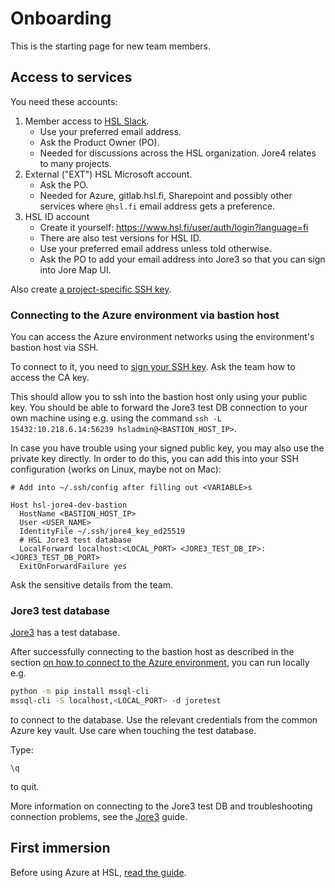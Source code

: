 # Onboarding

This is the starting page for new team members.

## Access to services

You need these accounts:

1. Member access to [HSL Slack](https://hsldevcom.slack.com).
   - Use your preferred email address.
   - Ask the Product Owner (PO).
   - Needed for discussions across the HSL organization. Jore4 relates to many projects.
1. External ("EXT") HSL Microsoft account.
   - Ask the PO.
   - Needed for Azure, gitlab.hsl.fi, Sharepoint and possibly other services where `@hsl.fi` email address gets a preference.
1. HSL ID account
   - Create it yourself: <https://www.hsl.fi/user/auth/login?language=fi>
   - There are also test versions for HSL ID.
   - Use your preferred email address unless told otherwise.
   - Ask the PO to add your email address into Jore3 so that you can sign into Jore Map UI.

Also create [a project-specific SSH key](https://gitlab.hsl.fi/developer-resources/azure-ansible#creating-user-key-each-user-should-have-their-own).

### Connecting to the Azure environment via bastion host

You can access the Azure environment networks using the environment's bastion host via SSH.

To connect to it, you need to [sign your SSH key](https://gitlab.hsl.fi/developer-resources/azure-ansible#signing-users-public-key-with-private-ca-key).
Ask the team how to access the CA key.

This should allow you to ssh into the bastion host only using your public key. You should be able to forward the Jore3 test DB connection to your own machine using e.g. using the command `ssh -L 15432:10.218.6.14:56239 hsladmin@<BASTION_HOST_IP>`.

In case you have trouble using your signed public key, you may also use the private key directly. In order to do this, you can add this into your SSH configuration (works on Linux, maybe not on Mac):

```ssh-config
# Add into ~/.ssh/config after filling out <VARIABLE>s

Host hsl-jore4-dev-bastion
  HostName <BASTION_HOST_IP>
  User <USER_NAME>
  IdentityFile ~/.ssh/jore4_key_ed25519
  # HSL Jore3 test database
  LocalForward localhost:<LOCAL_PORT> <JORE3_TEST_DB_IP>:<JORE3_TEST_DB_PORT>
  ExitOnForwardFailure yes
```

Ask the sensitive details from the team.

### Jore3 test database

[Jore3](jore3.md) has a test database.

After successfully connecting to the bastion host as described in the section [on how to connect to the Azure environment](#connecting-to-the-azure-environment-via-bastion-host), you can run locally e.g.

```sh
python -m pip install mssql-cli
mssql-cli -S localhost,<LOCAL_PORT> -d joretest
```

to connect to the database.
Use the relevant credentials from the common Azure key vault.
Use care when touching the test database.

Type:

```tsql
\q
```

to quit.

More information on connecting to the Jore3 test DB and troubleshooting connection problems, see the [Jore3](jore3.md) guide.

## First immersion

Before using Azure at HSL, [read the guide](https://portal.azure.com/#@hslfi.onmicrosoft.com/dashboard/arm/subscriptions/b13714ed-2c1b-416c-89a9-909524515193/resourcegroups/dashboards/providers/microsoft.portal/dashboards/bcea8162-492c-4428-ba8c-19321eceb0cd).
